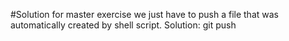 #Solution for master exercise
we just have to push a file that was automatically created by shell script. Solution:
git push
